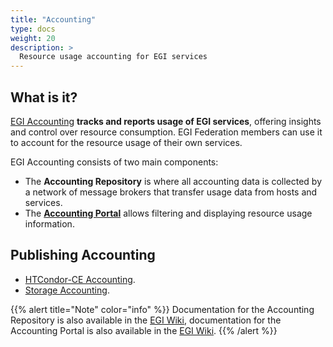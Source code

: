 ```yaml
---
title: "Accounting"
type: docs
weight: 20
description: >
  Resource usage accounting for EGI services
---
```


## What is it?

[EGI Accounting](./service-information) **tracks and reports usage of EGI
services**, offering insights and control over resource consumption. EGI
Federation members can use it to account for the resource usage of their own
services.

EGI Accounting consists of two main components:

- The **Accounting Repository** is where all accounting data is collected by a
  network of message brokers that transfer usage data from hosts and services.
- The **[Accounting Portal](https://accounting.egi.eu)** allows filtering and
  displaying resource usage information.

## Publishing Accounting

- [HTCondor-CE Accounting](../../providers/high-throughput-compute/htcondor-ce-accounting).
- [Storage Accounting](../../providers/high-throughput-compute/storage-accounting).

{{% alert title="Note" color="info" %}} Documentation for the Accounting
Repository is also available in the
[EGI Wiki](https://wiki.egi.eu/wiki/Accounting_Repository), documentation for
the Accounting Portal is also available in the
[EGI Wiki](https://wiki.egi.eu/wiki/Accounting_Portal). {{% /alert %}}
